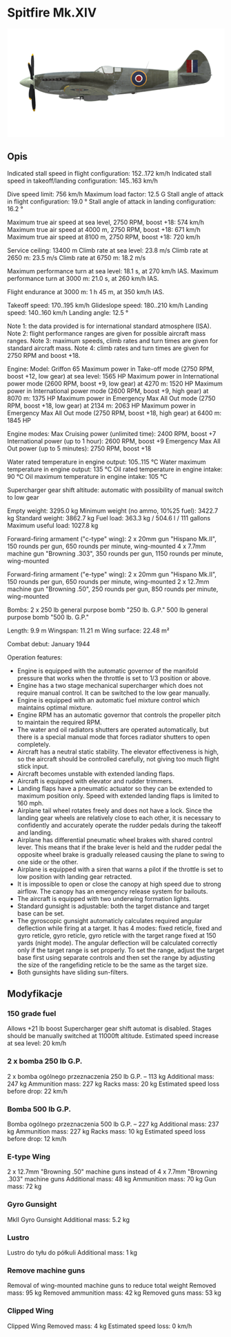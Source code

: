 # Spitfire Mk.XIV

![spitfiremkxiv](../images/spitfiremkxiv.png)

## Opis

Indicated stall speed in flight configuration: 152..172 km/h
Indicated stall speed in takeoff/landing configuration: 145..163 km/h

Dive speed limit: 756 km/h
Maximum load factor: 12.5 G
Stall angle of attack in flight configuration: 19.0 °
Stall angle of attack in landing configuration: 16.2 °

Maximum true air speed at sea level, 2750 RPM, boost +18: 574 km/h
Maximum true air speed at 4000 m, 2750 RPM, boost +18: 671 km/h
Maximum true air speed at 8100 m, 2750 RPM, boost +18: 720 km/h

Service ceiling: 13400 m
Climb rate at sea level: 23.8 m/s
Climb rate at 2650 m: 23.5 m/s
Climb rate at 6750 m: 18.2 m/s

Maximum performance turn at sea level: 18.1 s, at 270 km/h IAS.
Maximum performance turn at 3000 m: 21.0 s, at 260 km/h IAS.

Flight endurance at 3000 m: 1 h 45 m, at 350 km/h IAS.

Takeoff speed: 170..195 km/h
Glideslope speed: 180..210 km/h
Landing speed: 140..160 km/h
Landing angle: 12.5 °

Note 1: the data provided is for international standard atmosphere (ISA).
Note 2: flight performance ranges are given for possible aircraft mass ranges.
Note 3: maximum speeds, climb rates and turn times are given for standard aircraft mass.
Note 4: climb rates and turn times are given for 2750 RPM and boost +18.

Engine:
Model: Griffon 65
Maximum power in Take-off mode (2750 RPM, boost +12, low gear) at sea level: 1565 HP
Maximum power in International power mode (2600 RPM, boost +9, low gear) at 4270 m: 1520 HP
Maximum power in International power mode (2600 RPM, boost +9, high gear) at 8070 m: 1375 HP
Maximum power in Emergency Max All Out mode (2750 RPM, boost +18, low gear) at 2134 m: 2063 HP
Maximum power in Emergency Max All Out mode (2750 RPM, boost +18, high gear) at 6400 m: 1845 HP

Engine modes:
Max Cruising power (unlimited time): 2400 RPM, boost +7
International power (up to 1 hour): 2600 RPM, boost +9
Emergency Max All Out power (up to 5 minutes): 2750 RPM, boost +18

Water rated temperature in engine output: 105..115 °C
Water maximum temperature in engine output: 135 °C
Oil rated temperature in engine intake: 90 °C
Oil maximum temperature in engine intake: 105 °C

Supercharger gear shift altitude: automatic with possibility of manual switch to low gear

Empty weight: 3295.0 kg
Minimum weight (no ammo, 10%25 fuel): 3422.7 kg
Standard weight: 3862.7 kg
Fuel load: 363.3 kg / 504.6 l / 111 gallons
Maximum useful load: 1027.8 kg

Forward-firing armament ("c-type" wing):
2 x 20mm gun "Hispano Mk.II", 150 rounds per gun, 650 rounds per minute, wing-mounted
4 x 7.7mm machine gun "Browning .303", 350 rounds per gun, 1150 rounds per minute, wing-mounted

Forward-firing armament ("e-type" wing):
2 x 20mm gun "Hispano Mk.II", 150 rounds per gun, 650 rounds per minute, wing-mounted
2 x 12.7mm machine gun "Browning .50", 250 rounds per gun, 850 rounds per minute, wing-mounted

Bombs:
2 x 250 lb general purpose bomb "250 lb. G.P."
500 lb general purpose bomb "500 lb. G.P."

Length: 9.9 m
Wingspan: 11.21 m
Wing surface: 22.48 m²

Combat debut: January 1944

Operation features:
- Engine is equipped with the automatic governor of the manifold pressure that works when the throttle is set to 1/3 position or above.
- Engine has a two stage mechanical supercharger which does not require manual control. It can be switched to the low gear manually.
- Engine is equipped with an automatic fuel mixture control which maintains optimal mixture.
- Engine RPM has an automatic governor that controls the propeller pitch to maintain the required RPM.
- The water and oil radiators shutters are operated automatically, but there is a special manual mode that forces radiator shutters to open completely.
- Aircraft has a neutral static stability. The elevator effectiveness is high, so the aircraft should be controlled carefully, not giving too much flight stick input.
- Aircraft becomes unstable with extended landing flaps.
- Aircraft is equipped with elevator and rudder trimmers.
- Landing flaps have a pneumatic actuator so they can be extended to maximum position only. Speed with extended landing flaps is limited to 160 mph.
- Airplane tail wheel rotates freely and does not have a lock. Since the landing gear wheels are relatively close to each other, it is necessary to confidently and accurately operate the rudder pedals during the takeoff and landing.
- Airplane has differential pneumatic wheel brakes with shared control lever. This means that if the brake lever is held and the rudder pedal the opposite wheel brake is gradually released causing the plane to swing to one side or the other.
- Airplane is equipped with a siren that warns a pilot if the throttle is set to low position with landing gear retracted.
- It is impossible to open or close the canopy at high speed due to strong airflow. The canopy has an emergency release system for bailouts.
- The aircraft is equipped with two underwing formation lights.
- Standard gunsight is adjustable: both the target distance and target base can be set.
- The gyroscopic gunsight automaticly calculates required angular deflection while firing at a target. It has 4 modes: fixed reticle, fixed and gyro reticle, gyro reticle, gyro reticle with the target range fixed at 150 yards (night mode). The angular deflection will be calculated correctly only if the target range is set properly. To set the range, adjust the target base first using separate controls and then set the range by adjusting the size of the rangefiding reticle to be the same as the target size.
- Both gunsights have sliding sun-filters.


## Modyfikacje


### 150 grade fuel

Allows +21 lb boost
Supercharger gear shift automat is disabled. Stages should be manually switched at 11000ft altitude.
Estimated speed increase at sea level: 20 km/h﻿


### 2 x bomba 250 lb G.P.

2 x bomba ogólnego przeznaczenia 250 lb G.P. – 113 kg
Additional mass: 247 kg
Ammunition mass: 227 kg
Racks mass: 20 kg
Estimated speed loss before drop: 22 km/h


### Bomba 500 lb G.P.

Bomba ogólnego przeznaczenia 500 lb G.P. – 227 kg
Additional mass: 237 kg
Ammunition mass: 227 kg
Racks mass: 10 kg
Estimated speed loss before drop: 12 km/h


### E-type Wing

2 x 12.7mm "Browning .50" machine guns instead of 4 x 7.7mm "Browning .303" machine guns
Additional mass: 48 kg
Ammunition mass: 70 kg
Gun mass: 72 kg


### Gyro Gunsight

MkII Gyro Gunsight
Additional mass: 5.2 kg


### Lustro

Lustro do tyłu do półkuli
Additional mass: 1 kg


### Remove machine guns

Removal of wing-mounted machine guns to reduce total weight
Removed mass: 95 kg
Removed ammunition mass: 42 kg
Removed guns mass: 53 kg


### Clipped Wing

Clipped Wing
Removed mass: 4 kg
Estimated speed loss: 0 km/h